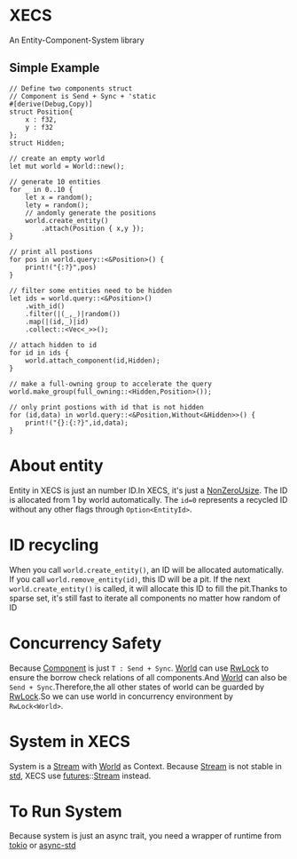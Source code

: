  # XECS
 An Entity-Component-System library
 ## Simple Example
 ```rust,no_run
 // Define two components struct
 // Component is Send + Sync + 'static
 #[derive(Debug,Copy)]
 struct Position{
     x : f32,
     y : f32
 };
 struct Hidden;

 // create an empty world
 let mut world = World::new();

 // generate 10 entities
 for _ in 0..10 {
     let x = random();
     lety = random();
     // andomly generate the positions
     world.create_entity()
         .attach(Position { x,y });
 }
 
 // print all postions
 for pos in world.query::<&Position>() {
     print!("{:?}",pos)
 }

 // filter some entities need to be hidden
 let ids = world.query::<&Position>()
     .with_id()
     .filter(|(_,_)|random())
     .map(|(id,_)|id)
     .collect::<Vec<_>>();
 
 // attach hidden to id
 for id in ids {
     world.attach_component(id,Hidden);
 }

 // make a full-owning group to accelerate the query
 world.make_group(full_owning::<Hidden,Position>());

 // only print postions with id that is not hidden
 for (id,data) in world.query::<&Position,Without<&Hidden>>() {
     print!("{}:{:?}",id,data);
 }
 ```
 
 # About entity
 Entity in XECS is just an number ID.In XECS, it's just a 
 [NonZeroUsize](std::num::NonZeroUsize).
 The ID is allocated from 1 by world automatically. The ```id=0``` 
 represents a recycled ID without any other flags through ```Option<EntityId>```.
 
 # ID recycling
 When you call ```world.create_entity()```, an ID will be allocated automatically. 
 If you call ```world.remove_entity(id)```, this ID will be a pit. If the 
 next ```world.create_entity()``` is called, it will allocate this ID to fill 
 the pit.Thanks to sparse set, it's still fast to 
 iterate all components no matter how random of ID
 
 # Concurrency Safety
 Because [Component](crate::component::Component) is just ```T : Send + Sync```.
 [World](crate::world::World) can use [RwLock](std::sync::RwLock) to 
 ensure the borrow check relations of all components.And [World](crate::world::World) can also
 be ```Send + Sync```.Therefore,the all other states of world can be guarded
 by [RwLock](std::sync::RwLock).So we can use world in concurrency environment by ```RwLock<World>```.
 
 # System in XECS
 System is a [Stream](futures::Stream) with [World](crate::world::World) 
 as Context. Because [Stream](futures::Stream) is not stable 
 in [std](std), XECS use [futures](futures)::[Stream](futures::Stream) instead.
 # To Run System
 Because system is just an async trait, you need a wrapper of runtime from 
 [tokio](https://tokio.rs) or [async-std](https://async.rs)